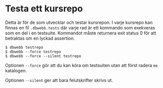 Testa ett kursrepo
==================================

Detta är för de som utvecklar och testar kursrepon. I varje kursrepo kan finnas en fil `.dbwebb.tests` där varje rad är ett kommando som exekveras som en del i en testsuite. Kommandot måste returnera exit status 0 för att betraktas om en lyckad assertion.

```text
$ dbwebb testrepo
$ dbwebb --force testrepo
$ dbwebb --force --silent testrepo
```

Optionen `--force` gör att du kan köra om testsuiten utan att först radera `me` katalogen.

Optionen `--silent` ger att bara felutskrifter skrivs ut.
